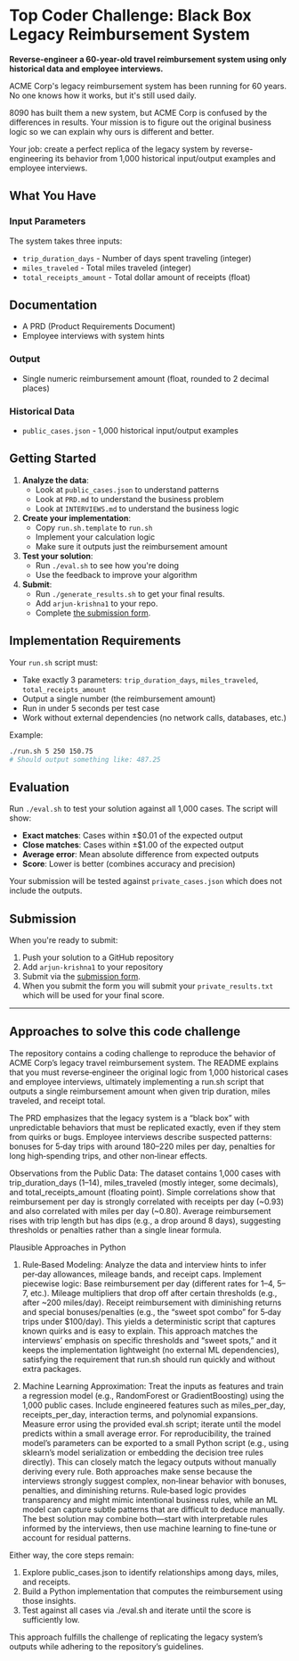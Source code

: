 # Top Coder Challenge: Black Box Legacy Reimbursement System

**Reverse-engineer a 60-year-old travel reimbursement system using only historical data and employee interviews.**

ACME Corp's legacy reimbursement system has been running for 60 years. No one knows how it works, but it's still used daily.

8090 has built them a new system, but ACME Corp is confused by the differences in results. Your mission is to figure out the original business logic so we can explain why ours is different and better.

Your job: create a perfect replica of the legacy system by reverse-engineering its behavior from 1,000 historical input/output examples and employee interviews.

## What You Have

### Input Parameters

The system takes three inputs:

- `trip_duration_days` - Number of days spent traveling (integer)
- `miles_traveled` - Total miles traveled (integer)
- `total_receipts_amount` - Total dollar amount of receipts (float)

## Documentation

- A PRD (Product Requirements Document)
- Employee interviews with system hints

### Output

- Single numeric reimbursement amount (float, rounded to 2 decimal places)

### Historical Data

- `public_cases.json` - 1,000 historical input/output examples

## Getting Started

1. **Analyze the data**: 
   - Look at `public_cases.json` to understand patterns
   - Look at `PRD.md` to understand the business problem
   - Look at `INTERVIEWS.md` to understand the business logic
2. **Create your implementation**:
   - Copy `run.sh.template` to `run.sh`
   - Implement your calculation logic
   - Make sure it outputs just the reimbursement amount
3. **Test your solution**: 
   - Run `./eval.sh` to see how you're doing
   - Use the feedback to improve your algorithm
4. **Submit**:
   - Run `./generate_results.sh` to get your final results.
   - Add `arjun-krishna1` to your repo.
   - Complete [the submission form](https://forms.gle/sKFBV2sFo2ADMcRt8).

## Implementation Requirements

Your `run.sh` script must:

- Take exactly 3 parameters: `trip_duration_days`, `miles_traveled`, `total_receipts_amount`
- Output a single number (the reimbursement amount)
- Run in under 5 seconds per test case
- Work without external dependencies (no network calls, databases, etc.)

Example:

```bash
./run.sh 5 250 150.75
# Should output something like: 487.25
```

## Evaluation

Run `./eval.sh` to test your solution against all 1,000 cases. The script will show:

- **Exact matches**: Cases within ±$0.01 of the expected output
- **Close matches**: Cases within ±$1.00 of the expected output
- **Average error**: Mean absolute difference from expected outputs
- **Score**: Lower is better (combines accuracy and precision)

Your submission will be tested against `private_cases.json` which does not include the outputs.

## Submission

When you're ready to submit:

1. Push your solution to a GitHub repository
2. Add `arjun-krishna1` to your repository
3. Submit via the [submission form](https://forms.gle/sKFBV2sFo2ADMcRt8).
4. When you submit the form you will submit your `private_results.txt` which will be used for your final score.

---

## Approaches to solve this code challenge

The repository contains a coding challenge to reproduce the behavior of ACME Corp’s legacy travel reimbursement system. The README explains that you must reverse‑engineer the original logic from 1,000 historical cases and employee interviews, ultimately implementing a run.sh script that outputs a single reimbursement amount when given trip duration, miles traveled, and receipt total.

The PRD emphasizes that the legacy system is a “black box” with unpredictable behaviors that must be replicated exactly, even if they stem from quirks or bugs. Employee interviews describe suspected patterns: bonuses for 5‑day trips with around 180–220 miles per day, penalties for long high‑spending trips, and other non‑linear effects.

Observations from the Public Data:
The dataset contains 1,000 cases with trip_duration_days (1–14), miles_traveled (mostly integer, some decimals), and total_receipts_amount (floating point).
Simple correlations show that reimbursement per day is strongly correlated with receipts per day (~0.93) and also correlated with miles per day (~0.80).
Average reimbursement rises with trip length but has dips (e.g., a drop around 8 days), suggesting thresholds or penalties rather than a single linear formula.

Plausible Approaches in Python

1. Rule‑Based Modeling: 
Analyze the data and interview hints to infer per‑day allowances, mileage bands, and receipt caps.
Implement piecewise logic:
Base reimbursement per day (different rates for 1–4, 5–7, etc.).
Mileage multipliers that drop off after certain thresholds (e.g., after ~200 miles/day).
Receipt reimbursement with diminishing returns and special bonuses/penalties (e.g., the “sweet spot combo” for 5‑day trips under $100/day).
This yields a deterministic script that captures known quirks and is easy to explain.
This approach matches the interviews’ emphasis on specific thresholds and “sweet spots,” and it keeps the implementation lightweight (no external ML dependencies), satisfying the requirement that run.sh should run quickly and without extra packages.

2. Machine Learning Approximation: 
Treat the inputs as features and train a regression model (e.g., RandomForest or GradientBoosting) using the 1,000 public cases.
Include engineered features such as miles_per_day, receipts_per_day, interaction terms, and polynomial expansions.
Measure error using the provided eval.sh script; iterate until the model predicts within a small average error.
For reproducibility, the trained model’s parameters can be exported to a small Python script (e.g., using sklearn’s model serialization or embedding the decision tree rules directly). This can closely match the legacy outputs without manually deriving every rule.
Both approaches make sense because the interviews strongly suggest complex, non‑linear behavior with bonuses, penalties, and diminishing returns. Rule‑based logic provides transparency and might mimic intentional business rules, while an ML model can capture subtle patterns that are difficult to deduce manually. The best solution may combine both—start with interpretable rules informed by the interviews, then use machine learning to fine‑tune or account for residual patterns.

Either way, the core steps remain:
1. Explore public_cases.json to identify relationships among days, miles, and receipts.
2. Build a Python implementation that computes the reimbursement using those insights.
3. Test against all cases via ./eval.sh and iterate until the score is sufficiently low.

This approach fulfills the challenge of replicating the legacy system’s outputs while adhering to the repository’s guidelines.
